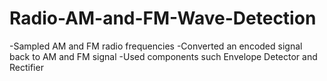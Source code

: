 # Radio-AM-and-FM-Wave-Detection
-Sampled AM and FM radio frequencies
-Converted an encoded signal back to AM and FM signal
-Used components such Envelope Detector and Rectifier
